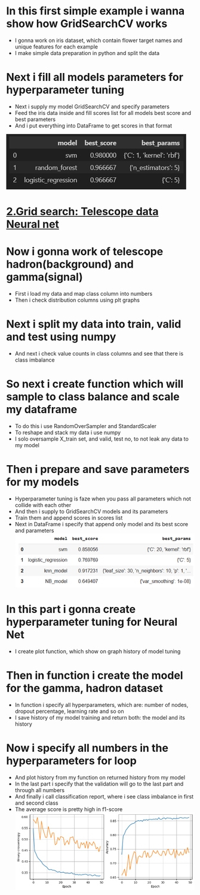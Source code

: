 # In this first simple example i wanna show how GridSearchCV works 
* I gonna work on iris dataset, which contain flower target names and unique features for each example
* I make simple data preparation in python and split the data

# Next i fill all models parameters for hyperparameter tuning
* Next i supply my model GridSearchCV and specify parameters
* Feed the iris data inside and fill scores list for all models best score and best parameters
* And i put everything into DataFrame to get scores in that format

![](https://github.com/JakubTabor/Grid_Search/blob/main/Images/Parameters.png)
#
#
#
# [2.Grid search: Telescope data Neural net](https://github.com/JakubTabor/Grid_Search/blob/main/GridSearchCV_magic_gamma_telescope.ipynb)
# Now i gonna work of telescope hadron(background) and gamma(signal)
* First i load my data and map class column into numbers
* Then i check distribution columns using plt graphs

# Next i split my data into train, valid and test using numpy
* And next i check value counts in class columns and see that there is class imbalance

# So next i create function which will sample to class balance and scale my dataframe
* To do this i use RandomOverSampler and StandardScaler
* To reshape and stack my data i use numpy
* I solo oversample X_train set, and valid, test no, to not leak any data to my model

# Then i prepare and save parameters for my models
* Hyperparameter tuning is faze when you pass all parameters which not collide with each other
* And then i supply to GridSearchCV models and its parameters
* Train them and append scores in scores list
* Next in DataFrame i specify that append only model and its best score and parameters
![](https://github.com/JakubTabor/Grid_Search/blob/main/Images/Parameters_adv.png)

# In this part i gonna create hyperparameter tuning for Neural Net
* I create plot function, which show on graph history of model tuning

# Then in function i create the model for the gamma, hadron dataset 
* In function i specify all hyperparameters, which are: number of nodes, dropout percentage, learning rate and so on
* I save history of my model training and return both: the model and its history

# Now i specify all numbers in the hyperparameters for loop
* And plot history from my function on returned history from my model
* In the last part i specify that the validation will go to the last part and through all numbers
* And finally i call classification report, where i see class imbalance in first and second class
* The average score is pretty high in f1-score
![](https://github.com/JakubTabor/Grid_Search/blob/main/Images/Grid_Search_png.png)
